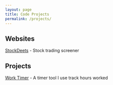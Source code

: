 ```yaml
---
layout: page
title: Code Projects
permalink: /projects/
---
```


## Websites

[StockDeets](http://stockdeets.com) - Stock trading screener

## Projects

[Work Timer](work-timer) - A timer tool I use track hours worked